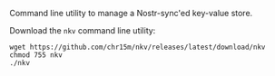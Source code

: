 Command line utility to manage a Nostr-sync'ed key-value store.

Download the `nkv` command line utility:

```
wget https://github.com/chr15m/nkv/releases/latest/download/nkv
chmod 755 nkv
./nkv
```
